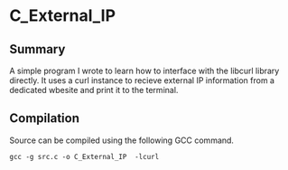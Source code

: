 # C_External_IP

## Summary
A simple program I wrote to learn how to interface with the libcurl library directly. It uses a curl instance to recieve external IP information from a dedicated wbesite and print it to the terminal.
## Compilation 
Source can be compiled using the following GCC command.
```
gcc -g src.c -o C_External_IP  -lcurl
```
